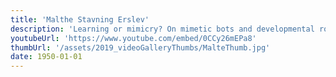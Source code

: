 ```yaml
---
title: 'Malthe Stavning Erslev'
description: 'Learning or mimicry? On mimetic bots and developmental robopsychology  by Malthe Stavning Erslev'
youtubeUrl: 'https://www.youtube.com/embed/0CCy26mEPa8'
thumbUrl: '/assets/2019_videoGalleryThumbs/MalteThumb.jpg'
date: 1950-01-01
---
```

